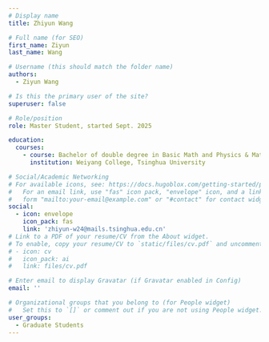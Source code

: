 ```yaml
---
# Display name
title: Zhiyun Wang

# Full name (for SEO)
first_name: Ziyun
last_name: Wang

# Username (this should match the folder name)
authors:
  - Ziyun Wang

# Is this the primary user of the site?
superuser: false

# Role/position
role: Master Student, started Sept. 2025

education:
  courses:
    - course: Bachelor of double degree in Basic Math and Physics & Material Science and  Engineering
      institution: Weiyang College, Tsinghua University

# Social/Academic Networking
# For available icons, see: https://docs.hugoblox.com/getting-started/page-builder/#icons
#   For an email link, use "fas" icon pack, "envelope" icon, and a link in the
#   form "mailto:your-email@example.com" or "#contact" for contact widget.
social:
  - icon: envelope
    icon_pack: fas
    link: 'zhiyun-w24@mails.tsinghua.edu.cn'
# Link to a PDF of your resume/CV from the About widget.
# To enable, copy your resume/CV to `static/files/cv.pdf` and uncomment the lines below.
# - icon: cv
#   icon_pack: ai
#   link: files/cv.pdf

# Enter email to display Gravatar (if Gravatar enabled in Config)
email: ''

# Organizational groups that you belong to (for People widget)
#   Set this to `[]` or comment out if you are not using People widget.
user_groups:
  - Graduate Students
---
```


